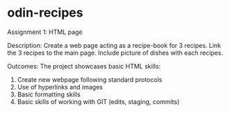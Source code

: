 # odin-recipes
Assignment 1: HTML page

Description: 
Create a web page acting as a recipe-book for 3 recipes.
Link the 3 recipes to the main page.
Include picture of dishes with each recipes.

Outcomes: 
The project showcases basic HTML skills: 
1) Create new webpage following standard protocols
2) Use of hyperlinks and images
3) Basic formatting skills
4) Basic skills of working with GIT (edits, staging, commits)